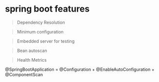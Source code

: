 # spring boot features

 >Dependency Resolution
 
 >Minimum configuration
 
 >Embedded server for testing
 
 >Bean autoscan
 
 >Health Metrics
 
 @SpringBootApplication = @Configuration + @EnableAutoConfiguration + @ComponentScan
 
